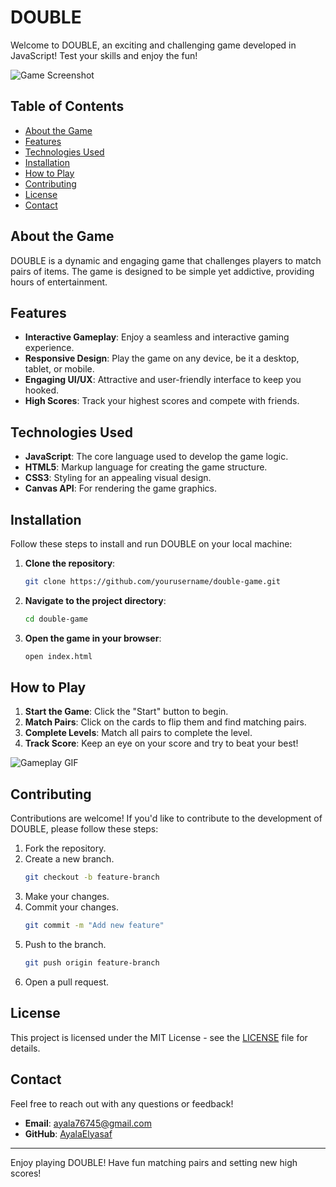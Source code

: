 # DOUBLE

Welcome to DOUBLE, an exciting and challenging game developed in JavaScript! Test your skills and enjoy the fun!

![Game Screenshot](link-to-screenshot.png)

## Table of Contents

- [About the Game](#about-the-game)
- [Features](#features)
- [Technologies Used](#technologies-used)
- [Installation](#installation)
- [How to Play](#how-to-play)
- [Contributing](#contributing)
- [License](#license)
- [Contact](#contact)

## About the Game

DOUBLE is a dynamic and engaging game that challenges players to match pairs of items. The game is designed to be simple yet addictive, providing hours of entertainment.

## Features

- **Interactive Gameplay**: Enjoy a seamless and interactive gaming experience.
- **Responsive Design**: Play the game on any device, be it a desktop, tablet, or mobile.
- **Engaging UI/UX**: Attractive and user-friendly interface to keep you hooked.
- **High Scores**: Track your highest scores and compete with friends.

## Technologies Used

- **JavaScript**: The core language used to develop the game logic.
- **HTML5**: Markup language for creating the game structure.
- **CSS3**: Styling for an appealing visual design.
- **Canvas API**: For rendering the game graphics.

## Installation

Follow these steps to install and run DOUBLE on your local machine:

1. **Clone the repository**:
    ```sh
    git clone https://github.com/yourusername/double-game.git
    ```

2. **Navigate to the project directory**:
    ```sh
    cd double-game
    ```

3. **Open the game in your browser**:
    ```sh
    open index.html
    ```

## How to Play

1. **Start the Game**: Click the "Start" button to begin.
2. **Match Pairs**: Click on the cards to flip them and find matching pairs.
3. **Complete Levels**: Match all pairs to complete the level.
4. **Track Score**: Keep an eye on your score and try to beat your best!

![Gameplay GIF](link-to-gameplay.gif)

## Contributing

Contributions are welcome! If you'd like to contribute to the development of DOUBLE, please follow these steps:

1. Fork the repository.
2. Create a new branch.
    ```sh
    git checkout -b feature-branch
    ```
3. Make your changes.
4. Commit your changes.
    ```sh
    git commit -m "Add new feature"
    ```
5. Push to the branch.
    ```sh
    git push origin feature-branch
    ```
6. Open a pull request.


## License

This project is licensed under the MIT License - see the [LICENSE](LICENSE) file for details.

## Contact

Feel free to reach out with any questions or feedback!
- **Email**: ayala76745@gmail.com
- **GitHub**: [AyalaElyasaf](https://github.com/AyalaElyasaf)

---

Enjoy playing DOUBLE! Have fun matching pairs and setting new high scores!
